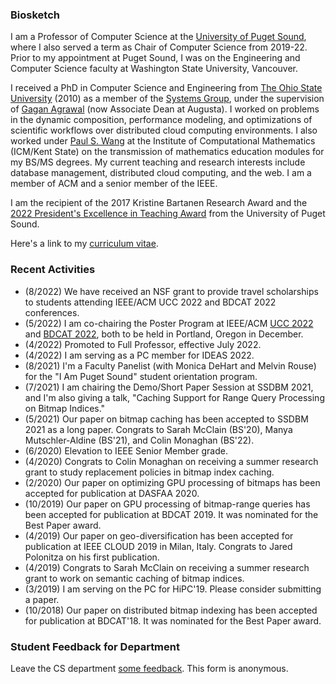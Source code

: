 ### Biosketch

I am a Professor of Computer Science at the [University of Puget Sound](https://pugetsound.edu/mathematics-computer-science-current-students), where I also served a term as Chair of Computer Science from 2019-22. Prior to my appointment at Puget Sound, I was on the Engineering and Computer Science faculty at Washington State University, Vancouver. 

I received a PhD in Computer Science and Engineering from [The Ohio State University](https://cse.osu.edu) (2010) as a member of the [Systems Group](https://cse.osu.edu/research/systems), under the supervision of [Gagan Agrawal](https://scholar.google.com/citations?user=kOUPR1sAAAAJ&hl=en) (now Associate Dean at Augusta). I worked on problems in the dynamic composition, performance modeling, and optimizations of scientific workflows over distributed cloud computing environments. I also worked under [Paul S. Wang](https://en.wikipedia.org/wiki/Paul_S._Wang) at the Institute of Computational Mathematics (ICM/Kent State) on the transmission of mathematics education modules for my BS/MS degrees. My current teaching and research interests include database management, distributed cloud computing, and the web. I am a member of ACM and a senior member of the IEEE.

I am the recipient of the 2017 Kristine Bartanen Research Award and the [2022 President's Excellence in Teaching Award](https://www.pugetsound.edu/presidents-excellence-teaching-award) from the University of Puget Sound.

Here's a link to my [curriculum vitae](CV.pdf).

### Recent Activities
- (8/2022) We have received an NSF grant to provide travel scholarships to students attending IEEE/ACM UCC 2022 and BDCAT 2022 conferences.
- (5/2022) I am co-chairing the Poster Program at IEEE/ACM [UCC 2022](https://ucc-conference.org/) and [BDCAT 2022](https://bdcat-conference.org/), both to be held in Portland, Oregon in December.
- (4/2022) Promoted to Full Professor, effective July 2022.
- (4/2022) I am serving as a PC member for IDEAS 2022.
- (8/2021) I'm a Faculty Panelist (with Monica DeHart and Melvin Rouse) for the "I Am Puget Sound" student orientation program.
- (7/2021) I am chairing the Demo/Short Paper Session at SSDBM 2021, and I'm also giving a talk, "Caching Support for Range Query Processing on Bitmap Indices."
- (5/2021) Our paper on bitmap caching has been accepted to SSDBM 2021 as a long paper. Congrats to Sarah McClain (BS'20), Manya Mutschler-Aldine (BS'21), and Colin Monaghan (BS'22).
- (6/2020) Elevation to IEEE Senior Member grade.
- (4/2020) Congrats to Colin Monaghan on receiving a summer research grant to study replacement policies in bitmap index caching.
- (2/2020) Our paper on optimizing GPU processing of bitmaps has been accepted for publication at DASFAA 2020.
- (10/2019) Our paper on GPU processing of bitmap-range queries has been accepted for publication at BDCAT 2019. It was nominated for the Best Paper award.
- (4/2019) Our paper on geo-diversification has been accepted for publication at IEEE CLOUD 2019 in Milan, Italy. Congrats to Jared Polonitza on his first publication.
- (4/2019) Congrats to Sarah McClain on receiving a summer research grant to work on semantic caching of bitmap indices.
- (3/2019) I am serving on the PC for HiPC'19. Please consider submitting a paper.
- (10/2018) Our paper on distributed bitmap indexing has been accepted for publication at BDCAT'18. It was nominated for the Best Paper award.

### Student Feedback for Department

Leave the CS department [some feedback](https://forms.gle/Ltassc7BQkNfnnXB7). This form is anonymous.
